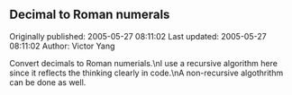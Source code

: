 ## Decimal to Roman numerals

Originally published: 2005-05-27 08:11:02
Last updated: 2005-05-27 08:11:02
Author: Victor Yang

Convert decimals to Roman numerials.\nI use a recursive algorithm here since it reflects the thinking clearly in code.\nA non-recursive algothrithm can be done as well.